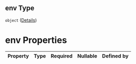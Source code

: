 ## env Type

`object` ([Details](values-1-properties-env.md))

# env Properties

| Property | Type | Required | Nullable | Defined by |
| :------- | :--- | :------- | :------- | :--------- |
